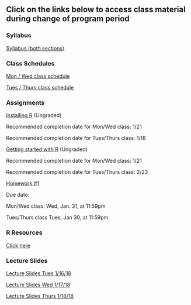 ## Click on the links below to access class material during change of program period

### Syllabus

[Syllabus (both sections)](Syllabus_Spring_2018.md)

### Class Schedules

[Mon / Wed class schedule](Mon_Wed_Schedule.md)

[Tues / Thurs class schedule](Tues_Thurs_Schedule.md)

### Assignments

[Installing R](R/InstallingR.md) (Ungraded)

Recommended completion date for Mon/Wed class: 1/21

Recommended completion date for Tues/Thurs class: 1/18

[Getting started with R](R/GettingStartedwithR.md) (Ungraded)

Recommended completion date for Mon/Wed class: 1/21

Recommended completion date for Tues/Thurs class: 2/23

[Homework #1](Hmk1.md)

Due date:

Mon/Wed class: Wed, Jan. 31, at 11:59pm

Tues/Thurs class Tues, Jan 30, at 11:59pm


### R Resources 

[Click here](R/Readme.md)


### Lecture Slides

[Lecture Slides Tues 1/16/18](Lectures/Lecture20180116Tues.pdf)

[Lecture Slides Wed 1/17/18](Lectures/Lecture20180117Wed.pdf)

[Lecture Slides Thurs 1/18/18](Lectures/Lecture20180118Thurs.pdf)


